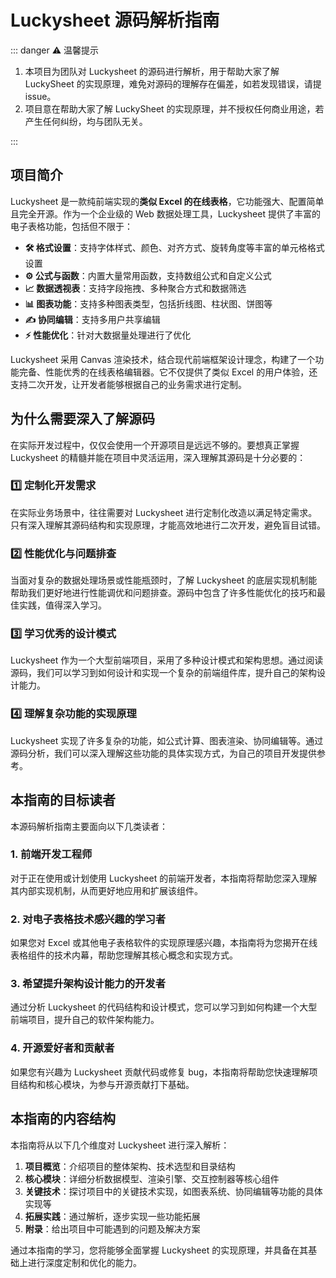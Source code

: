 # Luckysheet 源码解析指南

::: danger ⚠️ 温馨提示

1. 本项目为团队对 Luckysheet 的源码进行解析，用于帮助大家了解 LuckySheet 的实现原理，难免对源码的理解存在偏差，如若发现错误，请提 issue。
2. 项目意在帮助大家了解 LuckySheet 的实现原理，并不授权任何商业用途，若产生任何纠纷，均与团队无关。

:::

## 项目简介

Luckysheet 是一款纯前端实现的**类似 Excel 的在线表格**，它功能强大、配置简单且完全开源。作为一个企业级的 Web 数据处理工具，Luckysheet 提供了丰富的电子表格功能，包括但不限于：

-   **🛠️ 格式设置**：支持字体样式、颜色、对齐方式、旋转角度等丰富的单元格格式设置
-   **⚙️ 公式与函数**：内置大量常用函数，支持数组公式和自定义公式
-   **📈 数据透视表**：支持字段拖拽、多种聚合方式和数据筛选
-   **📊 图表功能**：支持多种图表类型，包括折线图、柱状图、饼图等
-   **✍️ 协同编辑**：支持多用户共享编辑
-   **⚡ 性能优化**：针对大数据量处理进行了优化

Luckysheet 采用 Canvas 渲染技术，结合现代前端框架设计理念，构建了一个功能完备、性能优秀的在线表格编辑器。它不仅提供了类似 Excel 的用户体验，还支持二次开发，让开发者能够根据自己的业务需求进行定制。

## 为什么需要深入了解源码

在实际开发过程中，仅仅会使用一个开源项目是远远不够的。要想真正掌握 Luckysheet 的精髓并能在项目中灵活运用，深入理解其源码是十分必要的：

### 1️⃣ 定制化开发需求

在实际业务场景中，往往需要对 Luckysheet 进行定制化改造以满足特定需求。只有深入理解其源码结构和实现原理，才能高效地进行二次开发，避免盲目试错。

### 2️⃣ 性能优化与问题排查

当面对复杂的数据处理场景或性能瓶颈时，了解 Luckysheet 的底层实现机制能帮助我们更好地进行性能调优和问题排查。源码中包含了许多性能优化的技巧和最佳实践，值得深入学习。

### 3️⃣ 学习优秀的设计模式

Luckysheet 作为一个大型前端项目，采用了多种设计模式和架构思想。通过阅读源码，我们可以学习到如何设计和实现一个复杂的前端组件库，提升自己的架构设计能力。

### 4️⃣ 理解复杂功能的实现原理

Luckysheet 实现了许多复杂的功能，如公式计算、图表渲染、协同编辑等。通过源码分析，我们可以深入理解这些功能的具体实现方式，为自己的项目开发提供参考。

## 本指南的目标读者

本源码解析指南主要面向以下几类读者：

### 1. 前端开发工程师

对于正在使用或计划使用 Luckysheet 的前端开发者，本指南将帮助您深入理解其内部实现机制，从而更好地应用和扩展该组件。

### 2. 对电子表格技术感兴趣的学习者

如果您对 Excel 或其他电子表格软件的实现原理感兴趣，本指南将为您揭开在线表格组件的技术内幕，帮助您理解其核心概念和实现方式。

### 3. 希望提升架构设计能力的开发者

通过分析 Luckysheet 的代码结构和设计模式，您可以学习到如何构建一个大型前端项目，提升自己的软件架构能力。

### 4. 开源爱好者和贡献者

如果您有兴趣为 Luckysheet 贡献代码或修复 bug，本指南将帮助您快速理解项目结构和核心模块，为参与开源贡献打下基础。

## 本指南的内容结构

本指南将从以下几个维度对 Luckysheet 进行深入解析：

1. **项目概览**：介绍项目的整体架构、技术选型和目录结构
2. **核心模块**：详细分析数据模型、渲染引擎、交互控制器等核心组件
3. **关键技术**：探讨项目中的关键技术实现，如图表系统、协同编辑等功能的具体实现等
4. **拓展实践**：通过解析，逐步实现一些功能拓展
5. **附录**：给出项目中可能遇到的问题及解决方案

通过本指南的学习，您将能够全面掌握 Luckysheet 的实现原理，并具备在其基础上进行深度定制和优化的能力。
